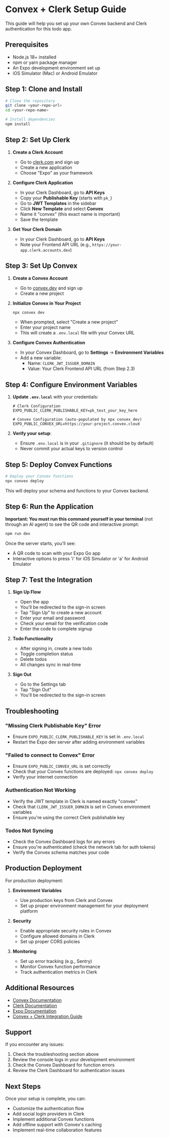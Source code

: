 # Convex + Clerk Setup Guide

This guide will help you set up your own Convex backend and Clerk authentication for this todo app.

## Prerequisites

- Node.js 18+ installed
- npm or yarn package manager
- An Expo development environment set up
- iOS Simulator (Mac) or Android Emulator

## Step 1: Clone and Install

```bash
# Clone the repository
git clone <your-repo-url>
cd <your-repo-name>

# Install dependencies
npm install
```

## Step 2: Set Up Clerk

1. **Create a Clerk Account**
   - Go to [clerk.com](https://clerk.com) and sign up
   - Create a new application
   - Choose "Expo" as your framework

2. **Configure Clerk Application**
   - In your Clerk Dashboard, go to **API Keys**
   - Copy your **Publishable Key** (starts with `pk_`)
   - Go to **JWT Templates** in the sidebar
   - Click **New Template** and select **Convex**
   - Name it "convex" (this exact name is important)
   - Save the template

3. **Get Your Clerk Domain**
   - In your Clerk Dashboard, go to **API Keys**
   - Note your Frontend API URL (e.g., `https://your-app.clerk.accounts.dev`)

## Step 3: Set Up Convex

1. **Create a Convex Account**
   - Go to [convex.dev](https://convex.dev) and sign up
   - Create a new project

2. **Initialize Convex in Your Project**
   ```bash
   npx convex dev
   ```
   - When prompted, select "Create a new project"
   - Enter your project name
   - This will create a `.env.local` file with your Convex URL

3. **Configure Convex Authentication**
   - In your Convex Dashboard, go to **Settings** → **Environment Variables**
   - Add a new variable:
     - Name: `CLERK_JWT_ISSUER_DOMAIN`
     - Value: Your Clerk Frontend API URL (from Step 2.3)

## Step 4: Configure Environment Variables

1. **Update `.env.local`** with your credentials:
   ```env
   # Clerk Configuration
   EXPO_PUBLIC_CLERK_PUBLISHABLE_KEY=pk_test_your_key_here

   # Convex Configuration (auto-populated by npx convex dev)
   EXPO_PUBLIC_CONVEX_URL=https://your-project.convex.cloud
   ```

2. **Verify your setup**:
   - Ensure `.env.local` is in your `.gitignore` (it should be by default)
   - Never commit your actual keys to version control

## Step 5: Deploy Convex Functions

```bash
# Deploy your Convex functions
npx convex deploy
```

This will deploy your schema and functions to your Convex backend.

## Step 6: Run the Application

**Important: You must run this command yourself in your terminal** (not through an AI agent) to see the QR code and interactive prompt:

```bash
npm run dev
```

Once the server starts, you'll see:
- A QR code to scan with your Expo Go app
- Interactive options to press 'i' for iOS Simulator or 'a' for Android Emulator

## Step 7: Test the Integration

1. **Sign Up Flow**
   - Open the app
   - You'll be redirected to the sign-in screen
   - Tap "Sign Up" to create a new account
   - Enter your email and password
   - Check your email for the verification code
   - Enter the code to complete signup

2. **Todo Functionality**
   - After signing in, create a new todo
   - Toggle completion status
   - Delete todos
   - All changes sync in real-time

3. **Sign Out**
   - Go to the Settings tab
   - Tap "Sign Out"
   - You'll be redirected to the sign-in screen

## Troubleshooting

### "Missing Clerk Publishable Key" Error
- Ensure `EXPO_PUBLIC_CLERK_PUBLISHABLE_KEY` is set in `.env.local`
- Restart the Expo dev server after adding environment variables

### "Failed to connect to Convex" Error
- Ensure `EXPO_PUBLIC_CONVEX_URL` is set correctly
- Check that your Convex functions are deployed: `npx convex deploy`
- Verify your internet connection

### Authentication Not Working
- Verify the JWT template in Clerk is named exactly "convex"
- Check that `CLERK_JWT_ISSUER_DOMAIN` is set in Convex environment variables
- Ensure you're using the correct Clerk publishable key

### Todos Not Syncing
- Check the Convex Dashboard logs for any errors
- Ensure you're authenticated (check the network tab for auth tokens)
- Verify the Convex schema matches your code

## Production Deployment

For production deployment:

1. **Environment Variables**
   - Use production keys from Clerk and Convex
   - Set up proper environment management for your deployment platform

2. **Security**
   - Enable appropriate security rules in Convex
   - Configure allowed domains in Clerk
   - Set up proper CORS policies

3. **Monitoring**
   - Set up error tracking (e.g., Sentry)
   - Monitor Convex function performance
   - Track authentication metrics in Clerk

## Additional Resources

- [Convex Documentation](https://docs.convex.dev)
- [Clerk Documentation](https://clerk.com/docs)
- [Expo Documentation](https://docs.expo.dev)
- [Convex + Clerk Integration Guide](https://docs.convex.dev/auth/clerk)

## Support

If you encounter any issues:
1. Check the troubleshooting section above
2. Review the console logs in your development environment
3. Check the Convex Dashboard for function errors
4. Review the Clerk Dashboard for authentication issues

## Next Steps

Once your setup is complete, you can:
- Customize the authentication flow
- Add social login providers in Clerk
- Implement additional Convex functions
- Add offline support with Convex's caching
- Implement real-time collaboration features
